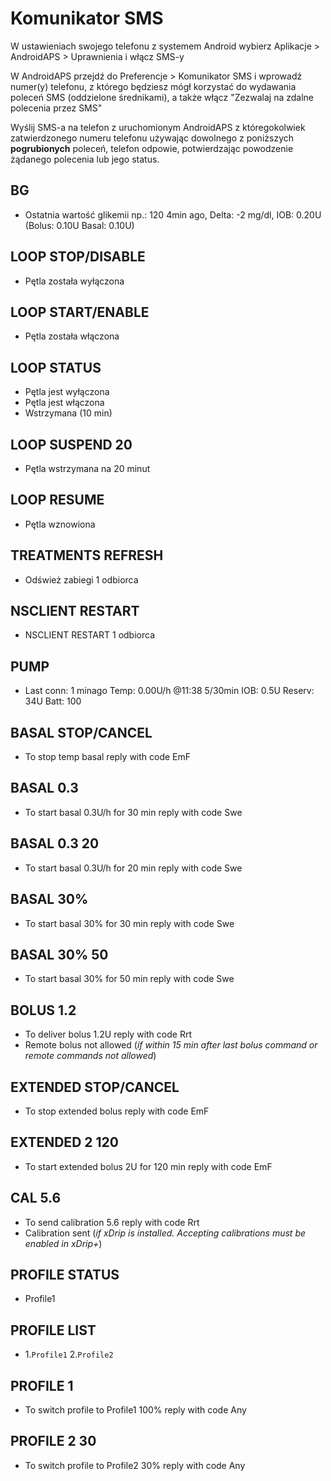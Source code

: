 # Komunikator SMS

W ustawieniach swojego telefonu z systemem Android wybierz Aplikacje > AndroidAPS > Uprawnienia i włącz SMS-y

W AndroidAPS przejdź do Preferencje > Komunikator SMS i wprowadź numer(y) telefonu, z którego będziesz mógł korzystać do wydawania poleceń SMS (oddzielone średnikami), a także włącz "Zezwalaj na zdalne polecenia przez SMS"

Wyślij SMS-a na telefon z uruchomionym AndroidAPS z któregokolwiek zatwierdzonego numeru telefonu używając dowolnego z poniższych **pogrubionych** poleceń, telefon odpowie, potwierdzając powodzenie żądanego polecenia lub jego status.

## BG

- Ostatnia wartość glikemii np.: 120 4min ago, Delta: -2 mg/dl, IOB: 0.20U (Bolus: 0.10U Basal: 0.10U)

## LOOP STOP/DISABLE

- Pętla została wyłączona

## LOOP START/ENABLE

- Pętla została włączona

## LOOP STATUS

- Pętla jest wyłączona
- Pętla jest włączona
- Wstrzymana (10 min)

## LOOP SUSPEND 20

- Pętla wstrzymana na 20 minut

## LOOP RESUME

- Pętla wznowiona

## TREATMENTS REFRESH

- Odśwież zabiegi 1 odbiorca

## NSCLIENT RESTART

- NSCLIENT RESTART 1 odbiorca

## PUMP

- Last conn: 1 minago Temp: 0.00U/h @11:38 5/30min IOB: 0.5U Reserv: 34U Batt: 100

## BASAL STOP/CANCEL

- To stop temp basal reply with code EmF

## BASAL 0.3

- To start basal 0.3U/h for 30 min reply with code Swe

## BASAL 0.3 20

- To start basal 0.3U/h for 20 min reply with code Swe

## BASAL 30%

- To start basal 30% for 30 min reply with code Swe

## BASAL 30% 50

- To start basal 30% for 50 min reply with code Swe

## BOLUS 1.2

- To deliver bolus 1.2U reply with code Rrt
- Remote bolus not allowed (*if within 15 min after last bolus command or remote commands not allowed*)

## EXTENDED STOP/CANCEL

- To stop extended bolus reply with code EmF

## EXTENDED 2 120

- To start extended bolus 2U for 120 min reply with code EmF

## CAL 5.6

- To send calibration 5.6 reply with code Rrt
- Calibration sent (*if xDrip is installed. Accepting calibrations must be enabled in xDrip+*)

## PROFILE STATUS

- Profile1

## PROFILE LIST

- 1.`Profile1` 2.`Profile2`

## PROFILE 1

- To switch profile to Profile1 100% reply with code Any

## PROFILE 2 30

- To switch profile to Profile2 30% reply with code Any